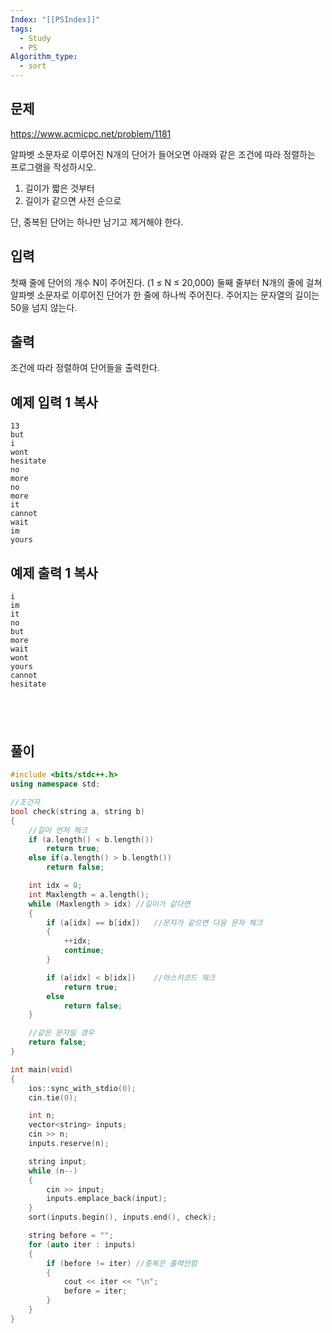 ```yaml
---
Index: "[[PSIndex]]"
tags:
  - Study
  - PS
Algorithm_type:
  - sort
---
```


## 문제
https://www.acmicpc.net/problem/1181

알파벳 소문자로 이루어진 N개의 단어가 들어오면 아래와 같은 조건에 따라 정렬하는 프로그램을 작성하시오.

1. 길이가 짧은 것부터
2. 길이가 같으면 사전 순으로

단, 중복된 단어는 하나만 남기고 제거해야 한다.

## 입력

첫째 줄에 단어의 개수 N이 주어진다. (1 ≤ N ≤ 20,000) 둘째 줄부터 N개의 줄에 걸쳐 알파벳 소문자로 이루어진 단어가 한 줄에 하나씩 주어진다. 주어지는 문자열의 길이는 50을 넘지 않는다.

## 출력

조건에 따라 정렬하여 단어들을 출력한다.

## 예제 입력 1 복사
```
13
but
i
wont
hesitate
no
more
no
more
it
cannot
wait
im
yours
```

## 예제 출력 1 복사
```
i
im
it
no
but
more
wait
wont
yours
cannot
hesitate
```

   
---
## 풀이
```cpp
#include <bits/stdc++.h>
using namespace std;

//조건자
bool check(string a, string b)
{
	//길이 먼저 체크
	if (a.length() < b.length())
		return true;
	else if(a.length() > b.length())
		return false;

	int idx = 0;
	int Maxlength = a.length();
	while (Maxlength > idx)	//길이가 같다면
	{
		if (a[idx] == b[idx])	//문자가 같으면 다음 문자 체크
		{
			++idx;
			continue;
		}

		if (a[idx] < b[idx])	//아스키코드 체크
			return true;
		else 
			return false;
	}

	//같은 문자일 경우
	return false;
}

int main(void)
{
	ios::sync_with_stdio(0);
	cin.tie(0);

	int n;
	vector<string> inputs;
	cin >> n;
	inputs.reserve(n);

	string input;
	while (n--)
	{
		cin >> input;
		inputs.emplace_back(input);
	}
	sort(inputs.begin(), inputs.end(), check);

	string before = "";
	for (auto iter : inputs)
	{
		if (before != iter) //중복은 출력안함
		{
			cout << iter << "\n";
			before = iter;
		}
	}
}

```